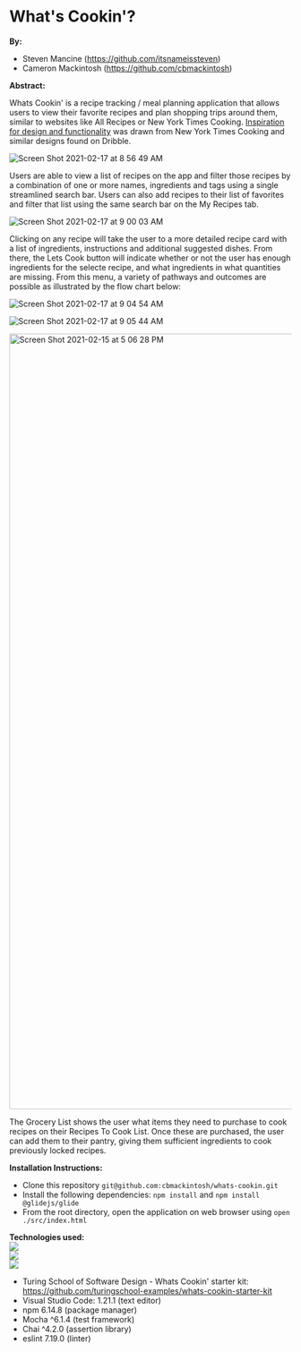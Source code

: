 # What's Cookin'?

**By:**
* Steven Mancine (https://github.com/itsnameissteven)
* Cameron Mackintosh (https://github.com/cbmackintosh)

**Abstract:**

Whats Cookin' is a recipe tracking / meal planning application that allows users to view their favorite recipes and plan shopping trips around them, similar to websites like All Recipes or New York Times Cooking. <a href=https://gist.github.com/cbmackintosh/b5e3bc69b09c0c6a9dc5abc8d16556f4>Inspiration for design and functionality</a> was drawn from New York Times Cooking and similar designs found on Dribble.

![Screen Shot 2021-02-17 at 8 56 49 AM](https://user-images.githubusercontent.com/72054706/108230736-4fef0280-70fe-11eb-84e9-554e941c1674.png)


Users are able to view a list of recipes on the app and filter those recipes by a combination of one or more names, ingredients and tags using a single streamlined search bar. Users can also add recipes to their list of favorites and filter that list using the same search bar on the My Recipes tab.

![Screen Shot 2021-02-17 at 9 00 03 AM](https://user-images.githubusercontent.com/72054706/108230995-8e84bd00-70fe-11eb-8b1a-eb2cdbea27a8.png)


Clicking on any recipe will take the user to a more detailed recipe card with a list of ingredients, instructions and additional suggested dishes. From there, the Lets Cook button will indicate whether or not the user has enough ingredients for the selecte recipe, and what ingredients in what quantities are missing. From this menu, a variety of pathways and outcomes are possible as illustrated by the flow chart below:

![Screen Shot 2021-02-17 at 9 04 54 AM](https://user-images.githubusercontent.com/72054706/108231683-3c906700-70ff-11eb-8e2f-d7c658dd819d.png)

![Screen Shot 2021-02-17 at 9 05 44 AM](https://user-images.githubusercontent.com/72054706/108231782-592c9f00-70ff-11eb-9b1a-f08810d9b122.png)

<img width="1386" alt="Screen Shot 2021-02-15 at 5 06 28 PM" src="https://user-images.githubusercontent.com/72054706/108231507-12d74000-70ff-11eb-9cbf-806e2407d8d2.png">

The Grocery List shows the user what items they need to purchase to cook recipes on their Recipes To Cook List. Once these are purchased, the user can add them to their pantry, giving them sufficient ingredients to cook previously locked recipes.

**Installation Instructions:**

- Clone this repository `git@github.com:cbmackintosh/whats-cookin.git`
- Install the following dependencies: `npm install` and `npm install @glidejs/glide`
- From the root directory, open the application on web browser using `open ./src/index.html`

**Technologies used:**
<br><img src="https://img.shields.io/badge/javascript%20-%23323330.svg?&style=for-the-badge&logo=javascript&logoColor=%23F7DF1E"/><br>
<img src="https://img.shields.io/badge/css3%20-%231572B6.svg?&style=for-the-badge&logo=css3&logoColor=white"/><br>
<img src="https://img.shields.io/badge/html5%20-%23E34F26.svg?&style=for-the-badge&logo=html5&logoColor=white"/>
* Turing School of Software Design - Whats Cookin' starter kit: https://github.com/turingschool-examples/whats-cookin-starter-kit
* Visual Studio Code: 1.21.1 (text editor)
* npm 6.14.8 (package manager)
* Mocha ^6.1.4 (test framework)
* Chai ^4.2.0 (assertion library)
* eslint 7.19.0 (linter)

